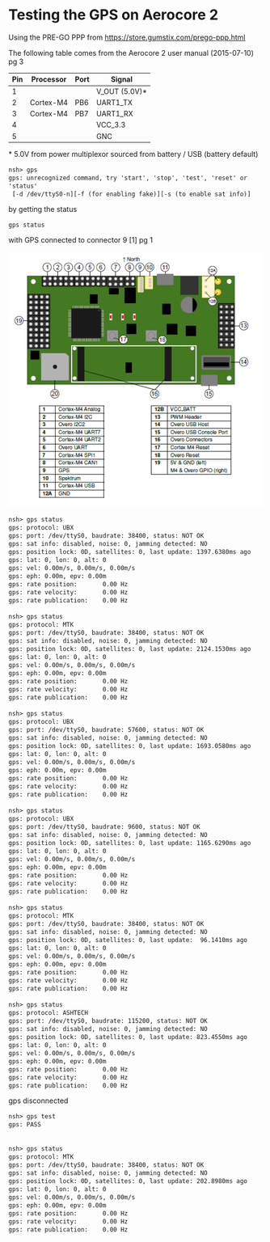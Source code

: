 # Testing the GPS on Aerocore 2

Using the PRE-GO PPP from https://store.gumstix.com/prego-ppp.html

The following table comes from the Aerocore 2 user manual (2015-07-10) pg 3

| Pin  | Processor | Port | Signal   |
| ---- | --------- | ---- | ------   |
| 1    |           |      | V_OUT (5.0V)*| 
| 2    | Cortex-M4 | PB6  | UART1_TX | 
| 3    | Cortex-M4 | PB7  | UART1_RX | 
| 4    |           |      | VCC_3.3  | 
| 5    |           |      | GNC      | 



\* 5.0V from power multiplexor sourced from battery / USB (battery default)


```
nsh> gps
gps: unrecognized command, try 'start', 'stop', 'test', 'reset' or 'status'
 [-d /dev/ttyS0-n][-f (for enabling fake)][-s (to enable sat info)]
```

by getting the status
```
gps status
```

with GPS connected to connector 9 [1] pg 1 

![Aerocore 2 map](/images/aerocore2map.png)

```
nsh> gps status
gps: protocol: UBX
gps: port: /dev/ttyS0, baudrate: 38400, status: NOT OK
gps: sat info: disabled, noise: 0, jamming detected: NO
gps: position lock: 0D, satellites: 0, last update: 1397.6380ms ago
gps: lat: 0, lon: 0, alt: 0
gps: vel: 0.00m/s, 0.00m/s, 0.00m/s
gps: eph: 0.00m, epv: 0.00m
gps: rate position:       0.00 Hz
gps: rate velocity:       0.00 Hz
gps: rate publication:    0.00 Hz

nsh> gps status
gps: protocol: MTK
gps: port: /dev/ttyS0, baudrate: 38400, status: NOT OK
gps: sat info: disabled, noise: 0, jamming detected: NO
gps: position lock: 0D, satellites: 0, last update: 2124.1530ms ago
gps: lat: 0, lon: 0, alt: 0
gps: vel: 0.00m/s, 0.00m/s, 0.00m/s
gps: eph: 0.00m, epv: 0.00m
gps: rate position:       0.00 Hz
gps: rate velocity:       0.00 Hz
gps: rate publication:    0.00 Hz

nsh> gps status
gps: protocol: UBX
gps: port: /dev/ttyS0, baudrate: 57600, status: NOT OK
gps: sat info: disabled, noise: 0, jamming detected: NO
gps: position lock: 0D, satellites: 0, last update: 1693.0580ms ago
gps: lat: 0, lon: 0, alt: 0
gps: vel: 0.00m/s, 0.00m/s, 0.00m/s
gps: eph: 0.00m, epv: 0.00m
gps: rate position:       0.00 Hz
gps: rate velocity:       0.00 Hz
gps: rate publication:    0.00 Hz

nsh> gps status
gps: protocol: UBX
gps: port: /dev/ttyS0, baudrate: 9600, status: NOT OK
gps: sat info: disabled, noise: 0, jamming detected: NO
gps: position lock: 0D, satellites: 0, last update: 1165.6290ms ago
gps: lat: 0, lon: 0, alt: 0
gps: vel: 0.00m/s, 0.00m/s, 0.00m/s
gps: eph: 0.00m, epv: 0.00m
gps: rate position:       0.00 Hz
gps: rate velocity:       0.00 Hz
gps: rate publication:    0.00 Hz

nsh> gps status
gps: protocol: MTK
gps: port: /dev/ttyS0, baudrate: 38400, status: NOT OK
gps: sat info: disabled, noise: 0, jamming detected: NO
gps: position lock: 0D, satellites: 0, last update:  96.1410ms ago
gps: lat: 0, lon: 0, alt: 0
gps: vel: 0.00m/s, 0.00m/s, 0.00m/s
gps: eph: 0.00m, epv: 0.00m
gps: rate position:       0.00 Hz
gps: rate velocity:       0.00 Hz
gps: rate publication:    0.00 Hz

nsh> gps status
gps: protocol: ASHTECH
gps: port: /dev/ttyS0, baudrate: 115200, status: NOT OK
gps: sat info: disabled, noise: 0, jamming detected: NO
gps: position lock: 0D, satellites: 0, last update: 823.4550ms ago
gps: lat: 0, lon: 0, alt: 0
gps: vel: 0.00m/s, 0.00m/s, 0.00m/s
gps: eph: 0.00m, epv: 0.00m
gps: rate position:       0.00 Hz
gps: rate velocity:       0.00 Hz
gps: rate publication:    0.00 Hz

```


gps disconnected
```
nsh> gps test
gps: PASS


nsh> gps status
gps: protocol: MTK
gps: port: /dev/ttyS0, baudrate: 38400, status: NOT OK
gps: sat info: disabled, noise: 0, jamming detected: NO
gps: position lock: 0D, satellites: 0, last update: 202.8980ms ago
gps: lat: 0, lon: 0, alt: 0
gps: vel: 0.00m/s, 0.00m/s, 0.00m/s
gps: eph: 0.00m, epv: 0.00m
gps: rate position:       0.00 Hz
gps: rate velocity:       0.00 Hz
gps: rate publication:    0.00 Hz
```
